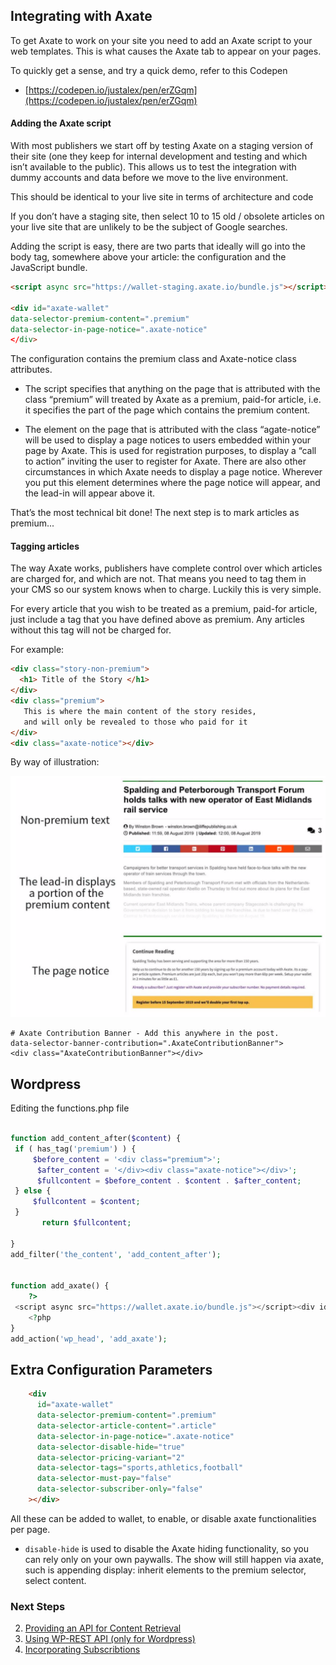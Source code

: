## Integrating with Axate

To get Axate to work on your site you need to add an Axate script to your web templates. This is what causes the Axate tab to appear on your pages.

To quickly get a sense, and try a quick demo, refer to this Codepen

* [https://codepen.io/justalex/pen/erZGqm](https://codepen.io/justalex/pen/erZGqm)

#### Adding the Axate script

With most publishers we start off by testing Axate on a staging version of their site (one they keep for internal development and testing and which isn’t available to the public). This allows us to test the integration with dummy accounts and data before we move to the live environment.  

This should be identical to your live site in terms of architecture and code

If you don’t have a staging site, then select 10 to 15 old / obsolete articles on your live site that are unlikely to be the subject of Google searches.

Adding the script is easy, there are two parts that ideally will go into the body tag, somewhere above your article: the configuration and the JavaScript bundle.  

```html
<script async src="https://wallet-staging.axate.io/bundle.js"></script>

<div id="axate-wallet" 
data-selector-premium-content=".premium" 
data-selector-in-page-notice=".axate-notice" 
</div>


```


The configuration contains the premium class and Axate-notice class attributes.

* The script specifies that anything on the page that is attributed with the class “premium” will treated by Axate as a premium, paid-for article, i.e. it specifies the part of the page which contains the premium content.

* The element on the page that is attributed with the class “agate-notice” will be used to display a page notices to users embedded within your page by Axate. This is used for registration purposes, to display a “call to action” inviting the user to register for Axate. There are also other circumstances in which Axate needs to display a page notice. Wherever you put this element determines where the page notice will appear, and the lead-in will appear above it.

That’s the most technical bit done! The next step is to mark articles as premium...

#### Tagging articles

The way Axate works, publishers have complete control over which articles are charged for, and which are not. That means you need to tag them in your CMS so our system knows when to charge. Luckily this is very simple.

For every article that you wish to be treated as a premium, paid-for article, just include a tag that you have defined above as premium. Any articles without this tag will not be charged for.

For example:  

```html
<div class="story-non-premium">
  <h1> Title of the Story </h1>
</div>
<div class="premium"> 
   This is where the main content of the story resides,
   and will only be revealed to those who paid for it 
</div>
<div class="axate-notice"></div>
```

By way of illustration:

![Image of Axate Page Notice](../.assets/images/axate-page-notice.png)


```
# Axate Contribution Banner - Add this anywhere in the post. 
data-selector-banner-contribution=".AxateContributionBanner">
<div class="AxateContributionBanner"></div>
```

## Wordpress

Editing the functions.php file

```php

function add_content_after($content) {
 if ( has_tag('premium') ) { 
	 $before_content = '<div class="premium">';
      $after_content = '</div><div class="axate-notice"></div>';
      $fullcontent = $before_content . $content . $after_content;
 } else {
	 $fullcontent = $content;
 }
       return $fullcontent;

}
add_filter('the_content', 'add_content_after');


function add_axate() {
    ?>
 <script async src="https://wallet.axate.io/bundle.js"></script><div id="axate-wallet" data-selector-premium-content=".premium" data-selector-article-content=".article" data-selector-in-page-notice=".axate-notice"></div>
    <?php
}
add_action('wp_head', 'add_axate');

```

## Extra Configuration Parameters

```html
    <div
      id="axate-wallet"
      data-selector-premium-content=".premium"
      data-selector-article-content=".article"
      data-selector-in-page-notice=".axate-notice"
      data-selector-disable-hide="true"
      data-selector-pricing-variant="2"
      data-selector-tags="sports,athletics,football"
      data-selector-must-pay="false"
      data-selector-subscriber-only="false"
    ></div>

```
All these can be added to wallet, to enable, or disable axate functionalities per page.

- `disable-hide` is used to disable the Axate hiding functionality, so you can rely only on your own paywalls. The show will still happen via axate, such is appending display: inherit elements to the premium selector, select content.

### Next Steps

2. [Providing an API for Content Retrieval](./content-api.md)
3. [Using WP-REST API (only for Wordpress)](./wordpress-api.md)
4. [Incorporating Subscribtions](./subscriptions-api.md)
